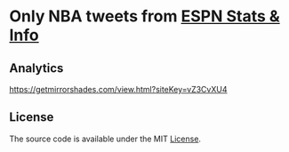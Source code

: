 # Only NBA tweets from [ESPN Stats & Info](https://twitter.com/ESPNStatsInfo)

## Analytics
https://getmirrorshades.com/view.html?siteKey=vZ3CvXU4

## License
The source code is available under the MIT [License](./LICENSE.md).
